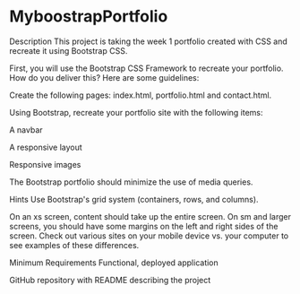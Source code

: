 # MyboostrapPortfolio

Description
This project is taking the week 1 portfolio created with CSS and recreate it using Bootstrap CSS.

First, you will use the Bootstrap CSS Framework to recreate your portfolio. How do you deliver this? Here are some guidelines:

Create the following pages: index.html, portfolio.html and contact.html.

Using Bootstrap, recreate your portfolio site with the following items:

A navbar

A responsive layout

Responsive images

The Bootstrap portfolio should minimize the use of media queries.

Hints
Use Bootstrap's grid system (containers, rows, and columns).

On an xs screen, content should take up the entire screen. On sm and larger screens, you should have some margins on the left and right sides of the screen. Check out various sites on your mobile device vs. your computer to see examples of these differences.

Minimum Requirements
Functional, deployed application

GitHub repository with README describing the project